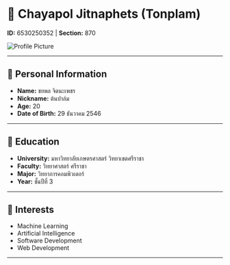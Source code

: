# 📝 **Chayapol Jitnaphets (Tonplam)**  
**ID:** 6530250352 | **Section:** 870  

![Profile Picture](https://example.com/445369519_2201649523514824_6493790615028912669_n.jpg)  

---

## **👤 Personal Information**  
- **Name:** ชยพล จิตนะเพชร  
- **Nickname:** ต้นปาล์ม  
- **Age:** 20  
- **Date of Birth:** 29 ธันวาคม 2546  

---

## **🏫 Education**  
- **University:** มหาวิทยาลัยเกษตรศาสตร์ วิทยาเขตศรีราชา  
- **Faculty:** วิทยาศาสตร์ ศรีราชา  
- **Major:** วิทยาการคอมพิวเตอร์  
- **Year:** ชั้นปีที่ 3  

---

## **🌟 Interests**  
- Machine Learning  
- Artificial Intelligence  
- Software Development  
- Web Development  

---







